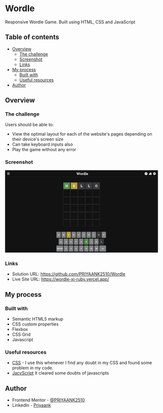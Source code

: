 # Wordle
Responsive Wordle Game. Built using HTML, CSS and JavaScript

## Table of contents

- [Overview](#overview)
  - [The challenge](#the-challenge)
  - [Screenshot](#screenshot)
  - [Links](#links)
- [My process](#my-process)
  - [Built with](#built-with)
  - [Useful resources](#useful-resources)
- [Author](#author)

## Overview

### The challenge

Users should be able to:

- View the optimal layout for each of the website's pages depending on their device's screen size
- Can take keyboard inputs also
- Play the game without any error

### Screenshot

![Screenshot](https://raw.githubusercontent.com/PRIYAANK2510/Wordle/main/Screenshot.jpg)

### Links

- Solution URL:  https://github.com/PRIYAANK2510/Wordle
- Live Site URL:  https://wordle-xi-ruby.vercel.app/

## My process

### Built with

- Semantic HTML5 markup
- CSS custom properties
- Flexbox
- CSS Grid
- Javascript


### Useful resources

- [CSS](https://www.w3schools.com/css/) - I use this whenever I find any doubt in my CSS and found some problem in my code.
- [JacvScript](https://developer.mozilla.org/en-US/docs/Web/JavaScript) It cleared some doubts of javascripts


## Author

- Frontend Mentor - [@PRIYAANK2510](https://www.frontendmentor.io/profile/PRIYAANK2510)
- LinkedIn - [Priyaank](https://www.linkedin.com/in/priyaank-25102000/)
